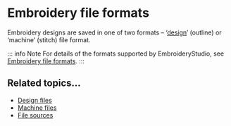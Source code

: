# Embroidery file formats

Embroidery designs are saved in one of two formats – ‘[design](../../glossary/glossary#design)’ (outline) or ‘machine’ (stitch) file format.

::: info Note
For details of the formats supported by EmbroideryStudio, see [Embroidery file formats](../../Management/formats/Embroidery_file_formats).
:::

## Related topics...

- [Design files](Design_files)
- [Machine files](Machine_files)
- [File sources](File_sources)
